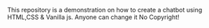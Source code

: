 This repository is a demonstration on how to create a chatbot using HTML,CSS & Vanilla js. Anyone can change it No Copyright!
